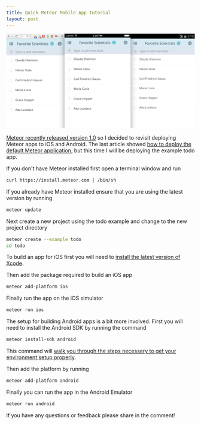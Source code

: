 ```yaml
---
title: Quick Meteor Mobile App Tutorial
layout: post
---
```


![Meteor Todo App Screenshots](/assets/meteor-todo-app.png)

[Meteor recently released version 1.0](https://www.meteor.com/blog/2014/10/28/meteor-1-0) so I decided to revisit deploying Meteor apps to iOS and Android. The last article showed [how to deploy the default Meteor application](/2014/08/22/how-to-get-started-building-mobile-apps-with-meteor-js.html), but this time I will be deploying the example todo app.

If you don't have Meteor installed first open a terminal window and run

```bash 
curl https://install.meteor.com | /bin/sh
```

If you already have Meteor installed ensure that you are using the latest version by running

```bash
meteor update
```

Next create a new project using the todo example and change to the new project directory

```bash 
meteor create --example todo
cd todo
```

To build an app for iOS first you will need to [install the latest version of Xcode](https://developer.apple.com/xcode/downloads/). 

Then add the package required to build an iOS app

```bash
meteor add-platform ios
```

Finally run the app on the iOS simulator

```bash
meteor run ios
```

The setup for building Android apps is a bit more involved. First you will need to install the Android SDK by running the command

```bash
meteor install-sdk android
```

This command will [walk you through the steps necessary to get your environment setup properly](https://github.com/meteor/meteor/wiki/Mobile-Dev-Install:-Android-on-Mac).

Then add the platform by running 

```bash
meteor add-platform android
```

Finally you can run the app in the Android Emulator

```bash
meteor run android
```

If you have any questions or feedback please share in the comment!